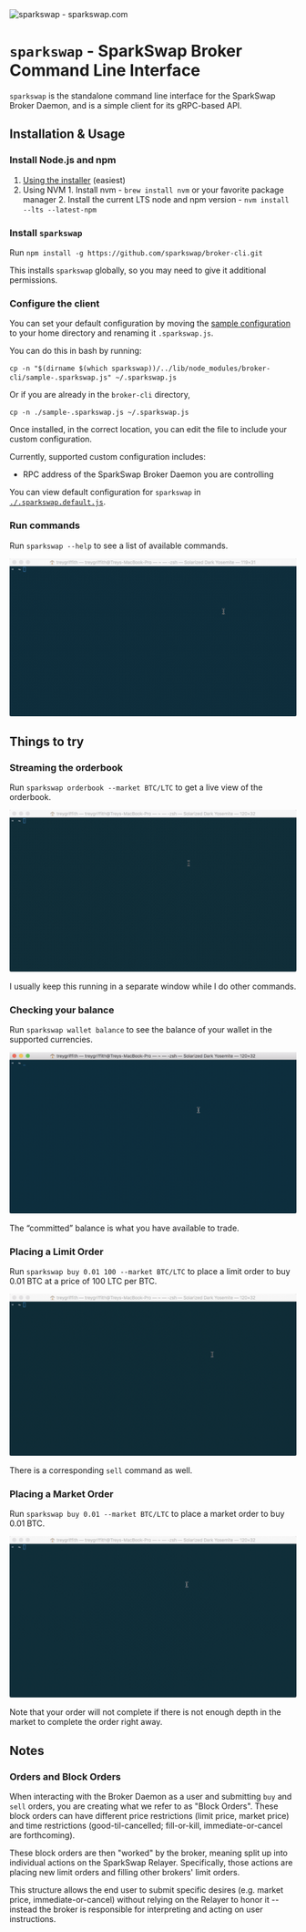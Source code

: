 <img src="https://sparkswap.com/img/logo.svg" alt="sparkswap - sparkswap.com" width="400">

`sparkswap` - SparkSwap Broker Command Line Interface
==============================================

`sparkswap` is the standalone command line interface for the SparkSwap Broker Daemon, and is a simple client for its gRPC-based API.

Installation & Usage
--------------------

### Install Node.js and npm
  1. [Using the installer](https://nodejs.org/en/download/) (easiest)
  2. Using NVM
    1. Install nvm - `brew install nvm` or your favorite package manager
    2. Install the current LTS node and npm version - `nvm install --lts --latest-npm`

### Install `sparkswap`
Run `npm install -g https://github.com/sparkswap/broker-cli.git`

This installs `sparkswap` globally, so you may need to give it additional permissions.

### Configure the client
You can set your default configuration by moving the [sample configuration](./sample-.sparkswap.js) to your home directory and renaming it `.sparkswap.js`.

You can do this in bash by running:
```
cp -n "$(dirname $(which sparkswap))/../lib/node_modules/broker-cli/sample-.sparkswap.js" ~/.sparkswap.js
```

Or if you are already in the `broker-cli` directory,
```
cp -n ./sample-.sparkswap.js ~/.sparkswap.js
```

Once installed, in the correct location, you can edit the file to include your custom configuration.

Currently, supported custom configuration includes:
- RPC address of the SparkSwap Broker Daemon you are controlling

You can view default configuration for `sparkswap` in [`./.sparkswap.default.js`](./.sparkswap.default.js).

### Run commands
Run `sparkswap --help` to see a list of available commands.

![sparkswap help](./images/kcli_--help.gif?raw=true)

Things to try
-------------

### Streaming the orderbook
Run `sparkswap orderbook --market BTC/LTC` to get a live view of the orderbook.

![BTC/LTC Orderbook](./images/kcli_orderbook_--market_BTCLTC_no-orders.gif?raw=true)

I usually keep this running in a separate window while I do other commands.

### Checking your balance
Run `sparkswap wallet balance` to see the balance of your wallet in the supported currencies.

![Check wallet balance](./images/kcli_wallet_balance.gif?raw=true)

The “committed” balance is what you have available to trade.

### Placing a Limit Order
Run `sparkswap buy 0.01 100 --market BTC/LTC` to place a limit order to buy 0.01 BTC at a price of 100 LTC per BTC.

![Place a limit order of 0.01 BTC](./images/kcli_buy_0.01_100_--market_BTCLTC.gif?raw=true)

There is a corresponding `sell` command as well.

### Placing a Market Order
Run `sparkswap buy 0.01 --market BTC/LTC` to place a market order to buy 0.01 BTC.

![Place a market order of 0.01 BTC](./images/kcli_buy_0.01_--market_BTCLTC.gif?raw=true)

Note that your order will not complete if there is not enough depth in the market to complete the order right away.

Notes
-----

### Orders and Block Orders
When interacting with the Broker Daemon as a user and submitting `buy` and `sell` orders, you are creating what we refer to as "Block Orders". These block orders can have different price restrictions (limit price, market price) and time restrictions (good-til-cancelled; fill-or-kill, immediate-or-cancel are forthcoming).

These block orders are then "worked" by the broker, meaning split up into individual actions on the SparkSwap Relayer. Specifically, those actions are placing new limit orders and filling other brokers' limit orders.

This structure allows the end user to submit specific desires (e.g. market price, immediate-or-cancel) without relying on the Relayer to honor it -- instead the broker is responsible for interpreting and acting on user instructions.
